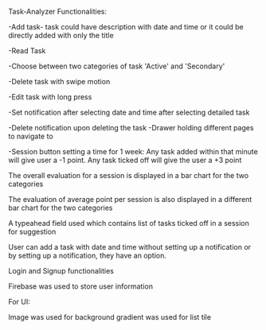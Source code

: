 Task-Analyzer
Functionalities:

-Add task- task could have description with date and time or it could be directly added with only the title

-Read Task

-Choose between two categories of task 'Active' and 'Secondary'

-Delete task with swipe motion

-Edit task with long press

-Set notification after selecting date and time after selecting detailed task

-Delete notification upon deleting the task -Drawer holding different pages to navigate to

-Session button setting a time for 1 week: Any task added within that minute will give user a -1 point.
Any task ticked off will give the user a +3 point

The overall evaluation for a session is displayed in a bar chart for the two categories

The evaluation of average point per session is also displayed in a different bar chart for the two categories

A typeahead field used which contains list of tasks ticked off in a session for suggestion

User can add a task with date and time without setting up a notification or by setting up a notification, they have an option.

Login and Signup functionalities

Firebase was used to store user information

For UI:

Image was used for background gradient was used for list tile
